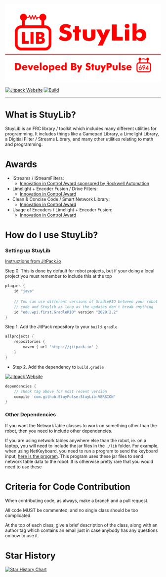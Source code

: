![(Stuylib Logo)](https://github.com/StuyPulse/StuyLib/blob/main/pictures/StuyLibREADME.png?raw=true)

[![Jitpack Website](https://jitpack.io/v/StuyPulse/StuyLib.svg)](https://jitpack.io/#StuyPulse/StuyLib)
[![Build](https://github.com/StuyPulse/StuyLib/actions/workflows/build.yml/badge.svg)](https://github.com/StuyPulse/StuyLib/actions/workflows/build.yml)

---

# What is StuyLib?

StuyLib is an FRC library / toolkit which includes many different utilities for programming. It includes things like a Gamepad Library, a Limelight Library, a Digitial Filter / Streams Library, and many other utilities relating to math and programming.

# Awards

- IStreams / IStreamFilters: 
	- [Innovation in Control Award sponsored by Rockwell Automation](https://www.thebluealliance.com/event/2020scmb#awards)
- Limelight + Encoder Fusion / Drive Filters: 
    - [Innovation in Control Award](https://www.thebluealliance.com/event/2022nyro#awards)
- Clean & Concise Code / Smart Network Library:
    - [Innovation in Control Award](https://www.thebluealliance.com/event/2022nyli2#awards)
- Usage of Encoders / Limelight + Encoder Fusion:
    - [Innovation in Control Award](https://www.thebluealliance.com/event/2022nyny#awards)

# How do I use StuyLib?

### Setting up StuyLib

[Instructions from JitPack.io](https://jitpack.io/#StuyPulse/StuyLib)

Step 0. This is done by default for robot projects, but if your doing a local project you must remember to include this at the top
```groovy
plugins {
    id "java"
    
    // You can use different versions of GradleRIO between your robot
    // code and Stuylib as long as the updates don't break anything
    id "edu.wpi.first.GradleRIO" version "2020.2.2"
}
```

Step 1. Add the JitPack repository to your `build.gradle`

```groovy
allprojects {
    repositories {
        maven { url 'https://jitpack.io' }
    }
}
```

 - Step 2. Add the dependency to `build.gradle`
 
 [![Jitpack Website](https://jitpack.io/v/StuyPulse/StuyLib.svg)](https://jitpack.io/#StuyPulse/StuyLib)
```groovy
dependencies {
    // check tag above for most recent version
    compile 'com.github.StuyPulse:StuyLib:VERSION'
}
```


### Other Dependencies

If you want the NetworkTable classes to work on something other than the robot, then you need to include other dependencies.

If you are using network tables anywhere else than the robot, ie. on a laptop, you will need to include the jar files in the `./lib` folder. For example, when using NetKeyboard, you need to run a program to send the keyboard input, [here is the program](https://github.com/Sam-Belliveau/NetworkKeyboardServer). This program uses these jar files to send network table data to the robot. It is otherwise pretty rare that you would need to use these

# Criteria for Code Contribution

When contributing code, as always, make a branch and a pull request.

All code MUST be commented, and no single class should be too complicated.

At the top of each class, give a brief description of the class, along with an author tag which contains an email just in case anybody has any questions on how to use it.

# Star History

[![Star History Chart](https://api.star-history.com/svg?repos=StuyPulse/StuyLib&type=Date)](https://star-history.com/#StuyPulse/StuyLib&Date)
